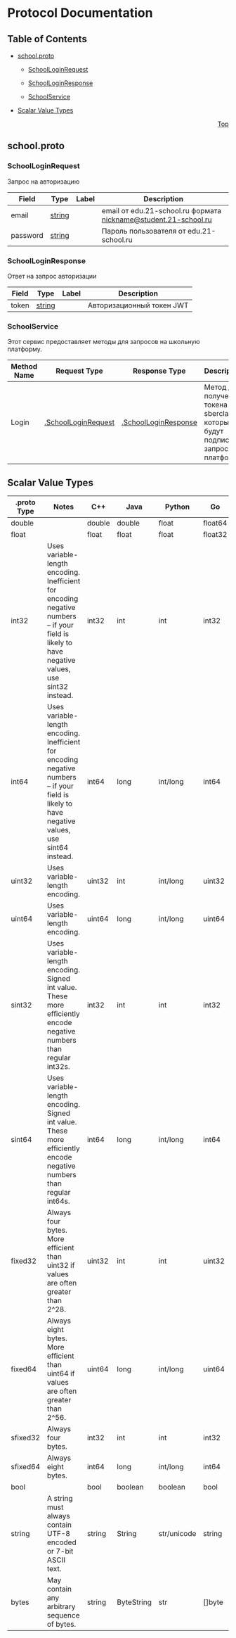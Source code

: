 # Protocol Documentation
<a name="top"></a>

## Table of Contents

- [school.proto](#school-proto)
    - [SchoolLoginRequest](#-SchoolLoginRequest)
    - [SchoolLoginResponse](#-SchoolLoginResponse)
  
    - [SchoolService](#-SchoolService)
  
- [Scalar Value Types](#scalar-value-types)



<a name="school-proto"></a>
<p align="right"><a href="#top">Top</a></p>

## school.proto



<a name="-SchoolLoginRequest"></a>

### SchoolLoginRequest
Запрос на авторизацию


| Field | Type | Label | Description |
| ----- | ---- | ----- | ----------- |
| email | [string](#string) |  | email от edu.21-school.ru формата nickname@student.21-school.ru |
| password | [string](#string) |  | Пароль пользователя от edu.21-school.ru |






<a name="-SchoolLoginResponse"></a>

### SchoolLoginResponse
Ответ на запрос авторизации


| Field | Type | Label | Description |
| ----- | ---- | ----- | ----------- |
| token | [string](#string) |  | Авторизационный токен JWT |





 

 

 


<a name="-SchoolService"></a>

### SchoolService
Этот сервис предоставляет методы для запросов на школьную платформу.

| Method Name | Request Type | Response Type | Description |
| ----------- | ------------ | ------------- | ------------|
| Login | [.SchoolLoginRequest](#SchoolLoginRequest) | [.SchoolLoginResponse](#SchoolLoginResponse) | Метод для получения токена sberclass, которым будут подписаны запросы к платформе |

 



## Scalar Value Types

| .proto Type | Notes | C++ | Java | Python | Go | C# | PHP | Ruby |
| ----------- | ----- | --- | ---- | ------ | -- | -- | --- | ---- |
| <a name="double" /> double |  | double | double | float | float64 | double | float | Float |
| <a name="float" /> float |  | float | float | float | float32 | float | float | Float |
| <a name="int32" /> int32 | Uses variable-length encoding. Inefficient for encoding negative numbers – if your field is likely to have negative values, use sint32 instead. | int32 | int | int | int32 | int | integer | Bignum or Fixnum (as required) |
| <a name="int64" /> int64 | Uses variable-length encoding. Inefficient for encoding negative numbers – if your field is likely to have negative values, use sint64 instead. | int64 | long | int/long | int64 | long | integer/string | Bignum |
| <a name="uint32" /> uint32 | Uses variable-length encoding. | uint32 | int | int/long | uint32 | uint | integer | Bignum or Fixnum (as required) |
| <a name="uint64" /> uint64 | Uses variable-length encoding. | uint64 | long | int/long | uint64 | ulong | integer/string | Bignum or Fixnum (as required) |
| <a name="sint32" /> sint32 | Uses variable-length encoding. Signed int value. These more efficiently encode negative numbers than regular int32s. | int32 | int | int | int32 | int | integer | Bignum or Fixnum (as required) |
| <a name="sint64" /> sint64 | Uses variable-length encoding. Signed int value. These more efficiently encode negative numbers than regular int64s. | int64 | long | int/long | int64 | long | integer/string | Bignum |
| <a name="fixed32" /> fixed32 | Always four bytes. More efficient than uint32 if values are often greater than 2^28. | uint32 | int | int | uint32 | uint | integer | Bignum or Fixnum (as required) |
| <a name="fixed64" /> fixed64 | Always eight bytes. More efficient than uint64 if values are often greater than 2^56. | uint64 | long | int/long | uint64 | ulong | integer/string | Bignum |
| <a name="sfixed32" /> sfixed32 | Always four bytes. | int32 | int | int | int32 | int | integer | Bignum or Fixnum (as required) |
| <a name="sfixed64" /> sfixed64 | Always eight bytes. | int64 | long | int/long | int64 | long | integer/string | Bignum |
| <a name="bool" /> bool |  | bool | boolean | boolean | bool | bool | boolean | TrueClass/FalseClass |
| <a name="string" /> string | A string must always contain UTF-8 encoded or 7-bit ASCII text. | string | String | str/unicode | string | string | string | String (UTF-8) |
| <a name="bytes" /> bytes | May contain any arbitrary sequence of bytes. | string | ByteString | str | []byte | ByteString | string | String (ASCII-8BIT) |

